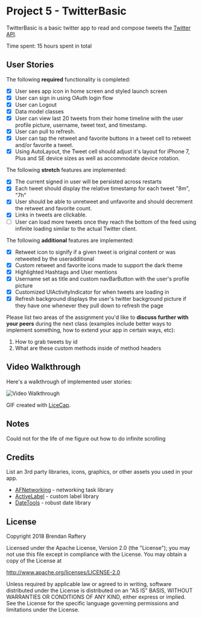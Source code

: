 # Project 5 - TwitterBasic

TwitterBasic is a basic twitter app to read and compose tweets the [Twitter API](https://apps.twitter.com/).

Time spent: 15 hours spent in total

## User Stories

The following **required** functionality is completed:

- [x] User sees app icon in home screen and styled launch screen
- [x] User can sign in using OAuth login flow
- [x] User can Logout
- [x] Data model classes
- [x] User can view last 20 tweets from their home timeline with the user profile picture, username, tweet text, and timestamp.
- [x] User can pull to refresh.
- [x] User can tap the retweet and favorite buttons in a tweet cell to retweet and/or favorite a tweet.
- [x] Using AutoLayout, the Tweet cell should adjust it's layout for iPhone 7, Plus and SE device sizes as well as accommodate device rotation.

The following **stretch** features are implemented:

- [x] The current signed in user will be persisted across restarts
- [x] Each tweet should display the relative timestamp for each tweet "8m", "7h"
- [x] User should be able to unretweet and unfavorite and should decrement the retweet and favorite count.
- [x] Links in tweets are clickable.
- [ ] User can load more tweets once they reach the bottom of the feed using infinite loading similar to the actual Twitter client.

The following **additional** features are implemented:

- [x] Retweet icon to signify if a given tweet is original content or was retweeted by the useradditional
- [x] Custom retweet and favorite icons made to support the dark theme
- [x] Highlighted Hashtags and User mentions
- [x] Username set as title and custom navBarButton with the user's profile picture
- [x] Customized UIActivityIndicator for when tweets are loading in
- [x] Refresh background displays the user's twitter background picture if they have one whenever they pull down to refresh the page

Please list two areas of the assignment you'd like to **discuss further with your peers** during the next class (examples include better ways to implement something, how to extend your app in certain ways, etc):

1. How to grab tweets by id
2. What are these custom methods inside of method headers

## Video Walkthrough

Here's a walkthrough of implemented user stories:

<img src='https://i.imgur.com/u1k0g94.gif' title='Video Walkthrough' width='' alt='Video Walkthrough' />

GIF created with [LiceCap](http://www.cockos.com/licecap/).

## Notes

Could not for the life of me figure out how to do infinite scrolling

## Credits

List an 3rd party libraries, icons, graphics, or other assets you used in your app.

- [AFNetworking](https://github.com/AFNetworking/AFNetworking) - networking task library
- [ActiveLabel](https://github.com/optonaut/ActiveLabel.swift) - custom label library
- [DateTools](https://github.com/MatthewYork/DateTools) - robust date library

## License

Copyright 2018 Brendan Raftery

Licensed under the Apache License, Version 2.0 (the "License");
you may not use this file except in compliance with the License.
You may obtain a copy of the License at

http://www.apache.org/licenses/LICENSE-2.0

Unless required by applicable law or agreed to in writing, software
distributed under the License is distributed on an "AS IS" BASIS,
WITHOUT WARRANTIES OR CONDITIONS OF ANY KIND, either express or implied.
See the License for the specific language governing permissions and
limitations under the License.
